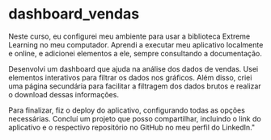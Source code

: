 # dashboard_vendas

Neste curso, eu configurei meu ambiente para usar a biblioteca Extreme Learning no meu computador. Aprendi a executar meu aplicativo localmente e online, e adicionei elementos a ele, sempre consultando a documentação.

Desenvolvi um dashboard que ajuda na análise dos dados de vendas. Usei elementos interativos para filtrar os dados nos gráficos. Além disso, criei uma página secundária para facilitar a filtragem dos dados brutos e realizar o download dessas informações.

Para finalizar, fiz o deploy do aplicativo, configurando todas as opções necessárias. Concluí um projeto que posso compartilhar, incluindo o link do aplicativo e o respectivo repositório no GitHub no meu perfil do LinkedIn."
